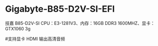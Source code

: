 # Gigabyte-B85-D2V-SI-EFI
技嘉 B85-D2V-SI CPU：E3-1281V3、内存：16GB DDR3 1600MHZ、显卡：GTX1060 3g

#支持显卡 HDMI 输出高清音频
